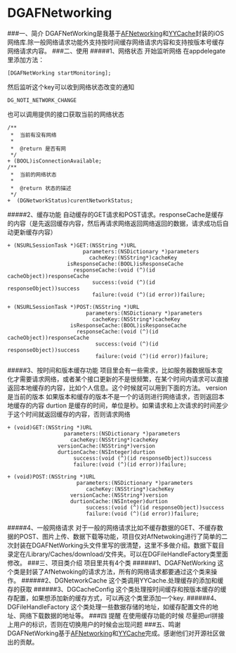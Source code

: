 # DGAFNetworking
###一、简介
  DGAFNetWorking是我基于[AFNetworking](https://github.com/AFNetworking/AFNetworking)和[YYCache](https://github.com/ibireme/YYCache)封装的iOS网络库.除一般网络请求功能外支持按时间缓存网络请求内容和支持按版本号缓存网络请求内容。
###二、使用
#####1、网络状态
开始监听网络 在appdelegate里添加方法：
```
[DGAFNetWorking startMonitoring];
```
然后监听这个key可以收到网络状态改变的通知

```
DG_NOTI_NETWORK_CHANGE
```
也可以调用提供的接口获取当前的网络状态
```
/**
 *  当前有没有网络
 *
 *  @return 是否有网
 */
+ (BOOL)isConnectionAvailable;
/**
 *  当前的网络状态
 *
 *  @return 状态的描述
 */
+  (DGNetworkStatus)curentNetworkStatus;
```
#####2、缓存功能
自动缓存的GET请求和POST请求。responseCache是缓存的内容（是先返回缓存内容，然后再请求网络返回网络返回的数据，请求成功后自动更新缓存内容）
```
+ (NSURLSessionTask *)GET:(NSString *)URL
                        parameters:(NSDictionary *)parameters
                          cacheKey:(NSString*)cacheKey
                   isResponseCache:(BOOL)isResponseCache
                     responseCache:(void (^)(id cacheObject))responseCache
                           success:(void (^)(id responseObject))success
                           failure:(void (^)(id error))failure;

+ (NSURLSessionTask *)POST:(NSString *)URL
                         parameters:(NSDictionary *)parameters
                           cacheKey:(NSString*)cacheKey
                    isResponseCache:(BOOL)isResponseCache
                      responseCache:(void (^)(id cacheObject))responseCache
                            success:(void (^)(id responseObject))success
                            failure:(void (^)(id error))failure;
```
#####3、按时间和版本缓存功能
项目里会有一些需求，比如服务器数据版本变化才需要请求网络，或者某个接口更新的不是很频繁，在某个时间内请求可以直接返回本地缓存的内容，比如个人信息。这个时候就可以用到下面的方法。
version 是当前的版本 如果版本和缓存的版本不是一个的话则进行网络请求，否则返回本地缓存的内容
durtion 是缓存的时间，单位是秒。如果请求和上次请求的时间差少于这个时间就返回缓存的内容，否则请求网络
```
+ (void)GET:(NSString *)URL
                  parameters:(NSDictionary *)parameters
                    cacheKey:(NSString*)cacheKey
                versionCache:(NSString*)version
                durtionCache:(NSInteger)durtion
                     success:(void (^)(id responseObject))success
                     failure:(void (^)(id error))failure;

+ (void)POST:(NSString *)URL
                      parameters:(NSDictionary *)parameters
                         cacheKey:(NSString*)cacheKey
                    versionCache:(NSString*)version
                    durtionCache:(NSInteger)durtion
                         success:(void (^)(id responseObject))success
                         failure:(void (^)(id error))failure;
```
#####4、一般网络请求
对于一般的网络请求比如不缓存数据的GET、不缓存数据的POST、图片上传、数据下载等功能，项目仅对AfNetwoking进行了简单的二次封装在DGAFNetWorking头文件里写的很清楚，这里不多做介绍。数据下载目录定在/Library/Caches/download/文件夹。可以在DGFileHandleFactory类里面修改。
###三、项目类介绍
项目里共有4个类
######1、DGAFNetWorking
这个类是封装了AfNetwoking的请求方法，所有的网络请求都要通过这个类来操作。
######2、DGNetworkCache
这个类调用YYCache.处理缓存的添加和缓存的获取
######3、DGCacheConfig
这个类处理按时间缓存和按版本缓存的缓存配置，如果想添加新的缓存方式，可以再这个类里添加一个key.
######4、DGFileHandleFactory
这个类处理一些数据存储的地址，如缓存配置文件的地址、网络下载数据的地址等。
###四 提醒
在使用缓存功能的时候 尽量把url拼接上用户的标识，否则在切换用户的时候会出现问题 
###五、鸣谢
DGAFNetWorking基于[AFNetworking](https://github.com/AFNetworking/AFNetworking)和[YYCache](https://github.com/ibireme/YYCache)完成。感谢他们对开源社区做出的贡献。
